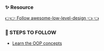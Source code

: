 ### ✨ Resource

[ 👉👉 Follow awesome-low-level-design 👈 👈](https://github.com/ashishps1/awesome-low-level-design?tab=readme-ov-file)

### 🚀 STEPS TO FOLLOW

- [Learn the OOP concepts](./OOP/OOP.md)
